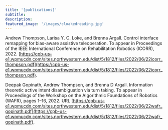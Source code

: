```yaml
---
title: '[publications]'
subtitle:
description:
featured_image: '/images/cloakedreading.jpg'
---
```


 Andrew Thompson, Larisa Y. C. Loke, and Brenna Argall. Control interface remapping for bias-aware assistive teleoperation. To appear in Proceedings of the IEEE International Conference on Rehabilitation Robotics (ICORR), 2022. [https://cpb-us-e1.wpmucdn.com/sites.northwestern.edu/dist/5/1812/files/2022/06/22icorr_thompson.pdf](https://cpb-us-e1.wpmucdn.com/sites.northwestern.edu/dist/5/1812/files/2022/06/22icorr_thompson.pdf).

 Deepak Gopinath, Andrew Thompson, and Brenna D Argall. Information theoretic active intent disambiguation via turn taking. To appear in Proceedings of the Workshop on the Algorithmic Foundations of Robotics (WAFR), pages 1–16, 2022. URL [https://cpb-us-e1.wpmucdn.com/sites.northwestern.edu/dist/5/1812/files/2022/06/22wafr_gopinath.pdf](https://cpb-us-e1.wpmucdn.com/sites.northwestern.edu/dist/5/1812/files/2022/06/22wafr_gopinath.pdf).